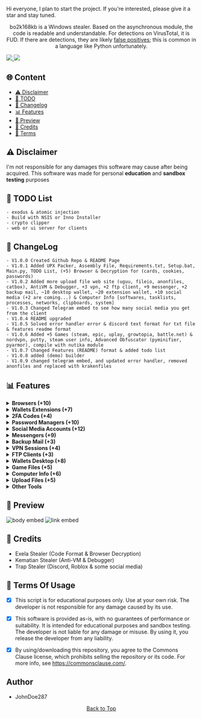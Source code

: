 Hi everyone, I plan to start the project. If you're interested, please give it a star and stay tuned.

<p align="center">
  bo2k168kb is a Windows stealer. Based on the asynchronous module, the code is readable and understandable. For detections on VirusTotal, it is FUD. If there are detections, they are likely <a href="https://en.wikipedia.org/wiki/False_positives_and_false_negatives">false positives</a>; this is common in a language like Python unfortunately.
</p>

<a href="https://t.me/bo2k168kb/">
<img src="https://img.shields.io/badge/telegram-2CA5E0?style=for-the-badge&logo=telegram&logoColor=white">
</a>
<a href="https://discord.com/users/1221728197390106657">
<img src="https://img.shields.io/badge/discord-5865F2?style=for-the-badge&logo=discord&logoColor=white">
</a>

## <a id="content"></a>🌐 Content
- [⚠️ Disclaimer](#disclaimer)
- [📝 TODO](#todolist)
- [💭 Changelog](#changelog)
- [📊 Features](#features)
- [📸 Preview](#preview)
- [👤 Credits](#credits)
- [💼 Terms](#terms)

## <a id="disclaimer"></a>⚠️ Disclaimer
I'm not responsible for any damages this software may cause after being acquired. 
This software was made for personal **education** and **sandbox testing** purposes

## <a id="todolist"></a>📝 TODO List

```
- exodus & atomic injection
- Build with NSIS or Inno Installer
- crypto clipper
- web or ui server for clients
```


## <a id="changelog"></a>💭 ChangeLog

```
- V1.0.0 Created Github Repo & README Page
- V1.0.1 Added UPX Packer, Assembly File, Requirements.txt, Setup.bat, Main.py, TODO List, (+5) Browser & Decryption for (cards, cookies, passwords)
- V1.0.2 Added more upload file web site (uguu, fileio, anonfiles, catbox), AntiVM & Debugger, +3 vpn, +2 ftp client, +9 messenger, +2 backup mail, ~10 desktop wallet, ~20 extension wallet, +10 social media (+2 are coming...) & Computer Info [softwares, tasklists, processes, networks, clipboards, system]
- V1.0.3 Changed Telegram embed to see how many social media you get from the client
- V1.0.4 README upgraded
- V1.0.5 Solved error handler error & discord text format for txt file & features readme format
- V1.0.6 Added +5 Games (steam, epic, uplay, growtopia, battle.net) & nordvpn, putty, steam user info, Advanced Obfuscator (pyminifier, pyarmor), compile with nutika module
- V1.0.7 Changed Features (README) format & added todo list
- V1.0.8 added (demo) builder
- V1.0.9 changed telegram embed, and updated error handler, removed anonfiles and replaced with krakenfiles
```


## <a id="features"></a>📊 Features



<details>
<summary><strong>Browsers (+10)</strong></summary>

• Chromium  
• Edge  
• Brave  
• Chrome  
• Epic Privacy  
• Iridium  
• Opera (GX)  
• Opera  
• Yandex  
• Vivaldi  

• Passwords  
• Credit Cards  
• Cookies  
• Autofills  

</details>

<details>
<summary><strong>Wallets Extensions (+7)</strong></summary>

• MetaMask (3)  
• Ronin Wallet (2)  
• Exodus  
• Trust Wallet  
• Binance  
• CoinBase  
• TON  

</details>

<details>
<summary><strong>2FA Codes (+4)</strong></summary>

• GAuthAuthenticator  
• EOSAuthenticator  
• Authy  
• Authenticator  

</details>

<details>
<summary><strong>Password Managers (+10)</strong></summary>

• 1Password  
• NordPass  
• DashLane  
• Bitwarden  
• RoboForm  
• Keeper  
• MultiPassword  
• KeePassXC  
• LastPass  
• Trezor  

</details>

<details>
<summary><strong>Social Media Accounts (+12)</strong></summary>

• Roblox Account  
• Twitch Account  
• Twitter Account  
• TikTok Account  
• Spotify Account  
• Instagram Account  
• Guilded Account  
• Patreon Account  
• Riot User  
• Steal User  

</details>

<details>
<summary><strong>Messengers (+9)</strong></summary>

• Discord Messenger  
• Telegram Messenger  
• Tox Messenger  
• Element Messenger  
• Skype Messenger  
• Signal Messenger  
• WhatsApp Messenger  
• Pidgin Messenger  
• Viber Messenger  

</details>

<details>
<summary><strong>Backup Mail (+3)</strong></summary>

• Mailbird  
• Thunderbird  
• Outlook Mails  

</details>

<details>
<summary><strong>VPN Sessions (+4)</strong></summary>

• <a href="https://openvpn.net/">Open VPN</a>  
• <a href="https://surfshark.com/">Surfshark VPN</a>  
• <a href="https://nordvpn.com/">Nord VPN</a>  
• <a href="https://protonvpn.com/">Proton VPN</a>  

</details>

<details>
<summary><strong>FTP Clients (+3)</strong></summary>

• FileZilla  
• WinSCP  
• Putty  

</details>

<details>
<summary><strong>Wallets Desktop (+8)</strong></summary>

• Exodus  
• Atomic  
• Bitcoin  
• Bytecoin  
• Coinomi  
• Dash  
• WalletWasabi  
• Electrum  

</details>

<details>
<summary><strong>Game Files (+5)</strong></summary>

• Steam  
• BattleNet  
• Growtopia  
• Ubisoft  
• Epic Games  

</details>

<details>
<summary><strong>Computer Info (+6)</strong></summary>

• System Info  
• Processes Info  
• TaskLists Info  
• Installed Softwares  
• Networks Info  
• Clipboards Info  

</details>

<details>
<summary><strong>Upload Files (+5)</strong></summary>

• <a href="https://gofile.io/welcome">GoFile</a>  
• <a href="https://www.file.io/">Fileio</a>  
• <a href="https://catbox.moe/">Catbox</a>  
• <a href="https://uguu.se/">Uguu</a>  
• <a href="https://krakenfiles.com/">Kraken</a>  

</details>

<details>
<summary><strong>Other Tools</strong></summary>

• Send to Telegram  
• Assembly File Editor  
• Obfuscator  
• Builder  
• <a href="https://github.com/upx/upx">UPX Packer</a>  

</details>

## <a id="preview"></a>📸 Preview

![body embed](https://raw.githubusercontent.com/JohnDoe287/bo2k168kb-stealer/main/preview/embed_all.png)
![link embed](https://raw.githubusercontent.com/JohnDoe287/bo2k168kb-stealer/main/preview/embed_link.png)


## <a id="forkedfrom"></a>👤 Credits
- Exela Stealer (Code Format & Browser Decryption)
- Kematian Stealer (Anti-VM & Debugger)
- Trap Stealer (Discord, Roblox & some social media)

## <a id="terms"></a>💼 Terms Of Usage
- [x] This script is for educational purposes only. Use at your own risk. The developer is not responsible for any damage caused by its use.

- [x] This software is provided as-is, with no guarantees of performance or suitability. It is intended for educational purposes and sandbox testing. The developer is not liable for any damage or misuse. By using it, you release the developer from any liability.

- [x] By using/downloading this repository, you agree to the Commons Clause license, which prohibits selling the repository or its code. For more info, see https://commonsclause.com/.

## Author
- JohnDoe287

<p align="center">
  <a href=#top>Back to Top</a>
</p>
